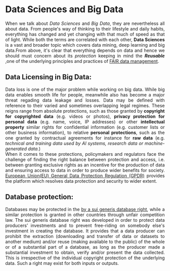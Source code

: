 # Data Sciences and Big Data
<p align="justify">
When we talk about <i>Data Sciences</i> and <i>Big Data</i>, they are nevertheless all about data. From people's way of thinking to their lifestyle and daily habits, everything has changed and yet changing with that much of speed as that of light.
  While both the terms are correlated with each other, <b>Data Sciences</b> is a vast and broader topic which covers data mining, deep learning and big data.From above, it's clear that everything depends on data and hence we should must concern about its <i>protection</i> keeping in mind the <b><i>Reusable</i></b> ,one of the underlying principles and practices of <a href="https://the-turing-way.netlify.app/rdm/fairprinciples.html">FAIR data management</a>.
  </p>

## Data Licensing in Big Data:
<p align="justify">
  Data loss is one of the major problem while working on big data. While big data enables smooth life for people, meanwhile also has become a major threat regading data leakage and losses. Data may be defined with reference to their varied and sometimes overlapping legal regimes. These reigns range from absolute protections, such as those granted by <b>copyright
  for copyrighted data</b> (e.g. videos or photos), <b>privacy protection for personal data</b> (e.g. name, voice, IP addresses) or other <b>intellectual property</b> similar rights for confidential information (e.g. customer lists or other business information), to relative <b>personal protections</b>, such as the one granted by contractual agreements for instance for <b>raw data</b> (e.g. <i>technical and training data used by AI systems, research data or machine-generated data.</i>)</br>
  When it comes to these protections, policymakers and regulators face the challenge of finding the right
balance between protection and access, i.e. between granting exclusive rights as an incentive for the
production of data and ensuring access to data in order to produce wider benefits for society.
<a href="https://gdpr-info.eu/">European Union(EU) General Data Protection Regulation (GPDR)</a> provides the platform which resolves data protection and security to wider extent.
  </p>
  
  ## Database protection:
  <p align="justify">
  Databases may be protected in the <a href="https://wiki.creativecommons.org/wiki/Data#Which_components_of_a_database_are_protected_by_sui_generis_database_rights.3F">by a sui generis database right</a>, while a similar protection is
granted in other countries through unfair competition law. The sui generis database right was
developed in order to protect data producers’ investments and to prevent free-riding on somebody else's
investment in creating the database. It provides that a data producer can prohibit the extraction
(downloading and transfer of data or datasets to another medium) and/or reuse (making available to the
public) of the whole or of a substantial part of a database, as long as the producer made a substantial
investment to obtain, verify and/or present the data collected. This is irrespective of the individual
copyright protection of the underlying data. Such a right may exist for both inputs or outputs.
</p>

